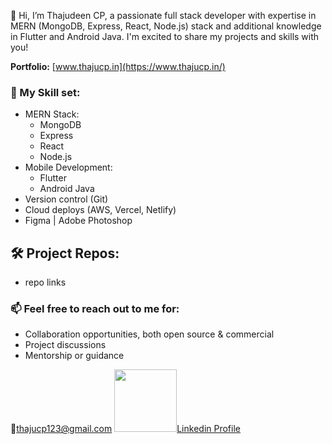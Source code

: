 👋 Hi, I’m Thajudeen CP, a passionate full stack developer with expertise in MERN (MongoDB, Express, React, Node.js) stack and additional knowledge in Flutter and Android Java.
   I'm excited to share my projects and skills with you!

**Portfolio:** [www.thajucp.in](https://www.thajucp.in/)

### 🎯 My Skill set:
 - MERN Stack:
    - MongoDB
    - Express
    - React
    - Node.js
 - Mobile Development:
    - Flutter
    - Android Java
 - Version control (Git)
 - Cloud deploys (AWS, Vercel, Netlify)
 - Figma  | Adobe Photoshop

## 🛠️ Project Repos:

- repo links

### 📫 Feel free to reach out to me for:
- Collaboration opportunities, both open source & commercial
- Project discussions
- Mentorship or guidance

📧thajucp123@gmail.com
<img src="https://cdn.icon-icons.com/icons2/1826/PNG/512/4202085linkedinlogosocialsocialmedia-115603_115698.png" width="100" height="100">[Linkedin Profile](https://www.linkedin.com/in/thaju-fakrudheen/) 

<!---
thajucp123/thajucp123 is a ✨ special ✨ repository because its `README.md` (this file) appears on your GitHub profile.
You can click the Preview link to take a look at your changes.
--->
